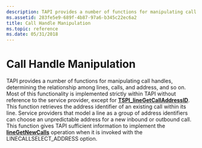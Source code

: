```yaml
---
description: TAPI provides a number of functions for manipulating call handles, determining the relationship among lines, calls, and address, and so on.
ms.assetid: 283fe5e9-689f-4b87-97a6-b345c22ec6a2
title: Call Handle Manipulation
ms.topic: reference
ms.date: 05/31/2018
---
```


# Call Handle Manipulation

TAPI provides a number of functions for manipulating call handles, determining the relationship among lines, calls, and address, and so on. Most of this functionality is implemented strictly within TAPI without reference to the service provider, except for [**TSPI\_lineGetCallAddressID**](/windows/win32/api/tspi/nf-tspi-tspi_linegetcalladdressid). This function retrieves the address identifier of an existing call within its line. Service providers that model a line as a group of address identifiers can choose an unpredictable address for a new inbound or outbound call. This function gives TAPI sufficient information to implement the [**lineGetNewCalls**](/windows/win32/api/tapi/nf-tapi-linegetnewcalls) operation when it is invoked with the LINECALLSELECT\_ADDRESS option.

 

 
